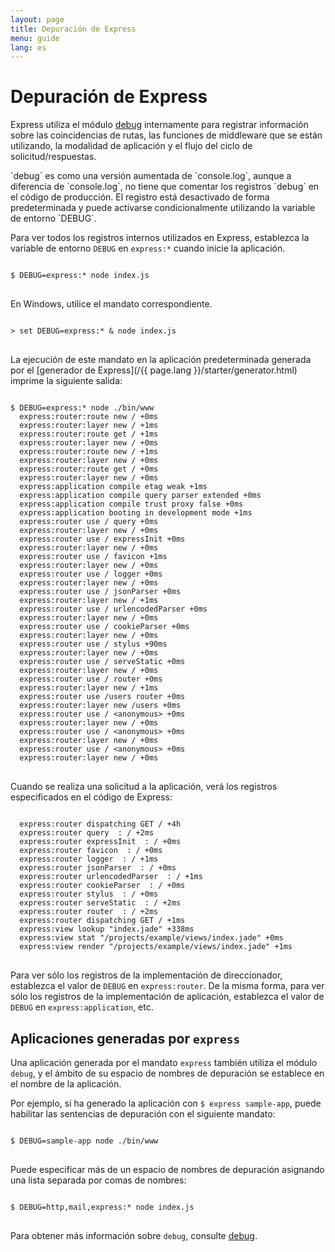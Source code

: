 ```yaml
---
layout: page
title: Depuración de Express
menu: guide
lang: es
---
```


# Depuración de Express

Express utiliza el módulo [debug](https://www.npmjs.com/package/debug) internamente para registrar información sobre las coincidencias de rutas, las funciones de middleware que se están utilizando, la modalidad de aplicación y el flujo del ciclo de solicitud/respuestas.

<div class="doc-box doc-info" markdown="1">
`debug` es como una versión aumentada de `console.log`, aunque a diferencia de `console.log`, no tiene que comentar los registros `debug` en el código de producción. El registro está desactivado de forma predeterminada y puede activarse condicionalmente utilizando la variable de entorno `DEBUG`.
</div>

Para ver todos los registros internos utilizados en Express, establezca la variable de entorno `DEBUG` en `express:*` cuando inicie la aplicación.

<pre>
<code class="language-sh" translate="no">
$ DEBUG=express:* node index.js
</code>
</pre>

En Windows, utilice el mandato correspondiente.

<pre>
<code class="language-sh" translate="no">
> set DEBUG=express:* & node index.js
</code>
</pre>

La ejecución de este mandato en la aplicación predeterminada generada por el [generador de Express](/{{ page.lang }}/starter/generator.html) imprime la siguiente salida:

<pre>
<code class="language-sh" translate="no">
$ DEBUG=express:* node ./bin/www
  express:router:route new / +0ms
  express:router:layer new / +1ms
  express:router:route get / +1ms
  express:router:layer new / +0ms
  express:router:route new / +1ms
  express:router:layer new / +0ms
  express:router:route get / +0ms
  express:router:layer new / +0ms
  express:application compile etag weak +1ms
  express:application compile query parser extended +0ms
  express:application compile trust proxy false +0ms
  express:application booting in development mode +1ms
  express:router use / query +0ms
  express:router:layer new / +0ms
  express:router use / expressInit +0ms
  express:router:layer new / +0ms
  express:router use / favicon +1ms
  express:router:layer new / +0ms
  express:router use / logger +0ms
  express:router:layer new / +0ms
  express:router use / jsonParser +0ms
  express:router:layer new / +1ms
  express:router use / urlencodedParser +0ms
  express:router:layer new / +0ms
  express:router use / cookieParser +0ms
  express:router:layer new / +0ms
  express:router use / stylus +90ms
  express:router:layer new / +0ms
  express:router use / serveStatic +0ms
  express:router:layer new / +0ms
  express:router use / router +0ms
  express:router:layer new / +1ms
  express:router use /users router +0ms
  express:router:layer new /users +0ms
  express:router use / &lt;anonymous&gt; +0ms
  express:router:layer new / +0ms
  express:router use / &lt;anonymous&gt; +0ms
  express:router:layer new / +0ms
  express:router use / &lt;anonymous&gt; +0ms
  express:router:layer new / +0ms
</code>
</pre>

Cuando se realiza una solicitud a la aplicación, verá los registros especificados en el código de Express:

<pre>
<code class="language-sh" translate="no">
  express:router dispatching GET / +4h
  express:router query  : / +2ms
  express:router expressInit  : / +0ms
  express:router favicon  : / +0ms
  express:router logger  : / +1ms
  express:router jsonParser  : / +0ms
  express:router urlencodedParser  : / +1ms
  express:router cookieParser  : / +0ms
  express:router stylus  : / +0ms
  express:router serveStatic  : / +2ms
  express:router router  : / +2ms
  express:router dispatching GET / +1ms
  express:view lookup "index.jade" +338ms
  express:view stat "/projects/example/views/index.jade" +0ms
  express:view render "/projects/example/views/index.jade" +1ms
</code>
</pre>

Para ver sólo los registros de la implementación de direccionador, establezca el valor de `DEBUG` en `express:router`. De la misma forma, para ver sólo los registros de la implementación de aplicación, establezca el valor de `DEBUG` en `express:application`, etc.

## Aplicaciones generadas por `express`

Una aplicación generada por el mandato `express` también utiliza el módulo `debug`, y el ámbito de su espacio de nombres de depuración se establece en el nombre de la aplicación.

Por ejemplo, si ha generado la aplicación con `$ express sample-app`, puede habilitar las sentencias de depuración con el siguiente mandato:

<pre>
<code class="language-sh" translate="no">
$ DEBUG=sample-app node ./bin/www
</code>
</pre>

Puede especificar más de un espacio de nombres de depuración asignando una lista separada por comas de nombres:

<pre>
<code class="language-sh" translate="no">
$ DEBUG=http,mail,express:* node index.js
</code>
</pre>

Para obtener más información sobre `debug`, consulte [debug](https://www.npmjs.com/package/debug).

